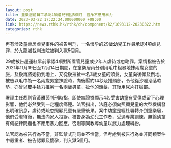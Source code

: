 ```yaml
---
layout: post
title: 童樂居前員工承認4項虐兒判囚5個月　官斥不應用暴力
date: 2023-03-22 17:22:24.000000000 +08:00
link: https://news.rthk.hk/rthk/ch/component/k2/1693112-20230322.htm
categories: rthk
---
```


再有涉及童樂居虐兒事件的被告判刑，一名懷孕的29歲幼兒工作員承認4項虐兒罪，於九龍城裁判法院被判入獄5個月。

29歲被告趙運紅早前承認4項對所看管兒童或少年人虐待或忽略罪。案情指被告於2021年11月19日至12月14日期間，在童樂居內分別用毛巾粗暴地抹兩歲女童的臉，及後再將她扔到地上，又從後拉扯一名3歲女童的頭髮，女童向後傾及倒地。被告以毛巾為一名兩歲男童抹臉時，向後壓約14秒及推頭部，令他從沙發滾落軟墊，亦曾以雙手猛力推另一名兩歲男童，扯他的頭髮，其後用尿片打臉部。

署理主任裁判官黃雅茵判刑時指，即使無證據顯示4名受害幼童有受傷或留下心理影響，他們必然受到一定程度痛楚。法官指出，法庭必須向照顧兒童的大型機構發出明確訊息，虐待或疏忽照顧兒童有嚴重後果。案中幼童是經社署轉介到童樂居，他們受虐待後，無法向家人投訴。被告身為幼兒工作者，受過專業訓練，無論幼童有何紀律問題也不應用暴力回應，否則等同教導幼童以武力處理糾紛。

法官認為被告行為不當，非監禁式刑罰並不恰當，但考慮到被告行為並非同類案件中嚴重者、被告認罪及懷孕，判入獄5個月。
